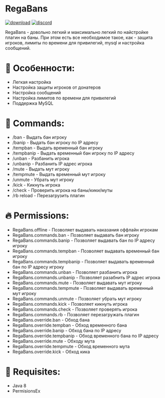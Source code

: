 # RegaBans

[![download](https://img.shields.io/github/downloads/therega/RegaBans/v1.0.0-BETA/total?color=009900&logo=github&logoColor=ff2b2b)](https://github.com/therega/RegaBans/releases/download/v1.0.0-BETA/RegaBans.jar)
[![discord](https://img.shields.io/discord/726192072641478686?color=8000ff&label=discord&logo=discord&style=plastic)](https://discord.gg/kc7Tqfm)

RegaBans - довольно легкий и максимально легкий по найстройке плагин
на баны. При этом есть все необходимое такое, как - защита игроков, 
лимиты по времени для привилегий, mysql и настройка сообщений.

# 🌱 Особенности:
+ Легкая настройка
+ Настройка защиты игроков от донатеров
+ Настройка сообщений
+ Настройка лимитов по времени для привилегий
+ Поддержка MySQL

# 🔨 Commands:
+ /ban - Выдать бан игроку
+ /banip - Выдать бан игроку по IP адресу
+ /tempban - Выдать временный бан игроку
+ /tempbanip - Выдать временный бан игроку по IP адресу
+ /unban - Разбанить игрока
+ /unbanip - Разбанить IP адрес игрока
+ /mute - Выдать мут игроку
+ /tempmute - Выдать временный мут игроку
+ /unmute - Убрать мут игроку
+ /kick - Кикнуть игрока
+ /check - Проверить игрока на баны/кики/муты
+ /rb reload - Перезагрузить плагин

# 🔥 Permissions:
+ RegaBans.offline - Позволяет выдавать наказания оффлайн игрокам
+ RegaBans.commands.ban - Позволяет выдавать бан игроку
+ RegaBans.commands.banip - Позволяет выдавать бан по IP адресу игроку
+ RegaBans.commands.tempban - Позволяет выдавать временный бан игроку
+ RegaBans.commands.tempbanip - Позволяет выдавать временный бан по IP адресу игроку
+ RegaBans.commands.unban - Позволяет разбанить игрока
+ RegaBans.commands.unbanip - Позволяет разабнить IP адрес игрока
+ RegaBans.commands.mute - Позволяет выдавать мут игроку
+ RegaBans.commands.tempmute - Позволяет выдавать временный мут игроку
+ RegaBans.commands.unmute - Позволяет убрать мут игроку
+ RegaBans.commands.kick - Позволяет кикнуть игрока
+ RegaBans.commands.check - Позволяет проверять игрока
+ RegaBans.commands.rb - Позволяет перезагружать плагин
+ RegaBans.override.ban - Обход бана
+ RegaBans.override.tempban - Обход временного бана
+ RegaBans.override.banip - Обход бана по IP адресу
+ RegaBans.override.tempbanip - Обход временного бана по IP адресу
+ RegaBans.override.mute - Обходу мута
+ RegaBans.override.tempmute - Обход временного мута
+ RegaBans.override.kick - Обход кика

# 📜 Requisites:
+ Java 8
+ PermisionsEx
